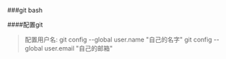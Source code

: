 ###git bash

####配置git
> 配置用户名: git config --global user.name "自己的名字"
> git config --global user.email "自己的邮箱"